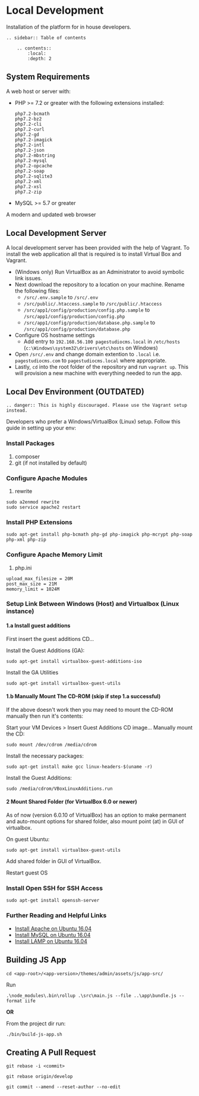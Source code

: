 # Local Development

Installation of the platform for in house developers. 

```eval_rst
.. sidebar:: Table of contents

    .. contents::
        :local:
        :depth: 2

```

## System Requirements

A web host or server with:

* PHP >= 7.2 or greater with the following extensions installed:
    ```
    php7.2-bcmath
    php7.2-bz2
    php7.2-cli
    php7.2-curl
    php7.2-gd
    php7.2-imagick
    php7.2-intl
    php7.2-json
    php7.2-mbstring
    php7.2-mysql
    php7.2-opcache
    php7.2-soap
    php7.2-sqlite3
    php7.2-xml
    php7.2-xsl
    php7.2-zip
    ```
* MySQL >= 5.7 or greater

A modern and updated web browser

## Local Development Server

A local development server has been provided with the help of Vagrant. To install the web application all that is required is to install Virtual Box and Vagrant. 
- (Windows only) Run VirtualBox as an Administrator to avoid symbolic link issues.
- Next download the repository to a location on your machine. 
Rename the following files:
    - `/src/.env.sample` to `/src/.env`
    - `/src/public/.htaccess.sample` to `/src/public/.htaccess`
    - `/src/app1/config/production/config.php.sample` to `/src/app1/config/production/config.php`
    - `/src/app1/config/production/database.php.sample` to `/src/app1/config/production/database.php`
- Configure OS hostname settings
    - Add entry to `192.168.56.100 pagestudiocms.local` in `/etc/hosts` (`c:\Windows\system32\drivers\etc\hosts` on Windows)
- Open `/src/.env` and change domain extention to `.local` i.e. `pagestudiocms.com` to `pagestudiocms.local` where appropriate.
- Lastly, `cd` into the root folder of the repository and run `vagrant up`. This will provision a new machine with everything needed to run the app.

## Local Dev Environment (OUTDATED)

```eval_rst
.. danger:: This is highly discouraged. Please use the Vagrant setup instead. 
```

Developers who prefer a Windows/VirtualBox (Linux) setup. Follow this guide in setting up your env:

### Install Packages
1. composer 
2. git (if not installed by default)

### Configure Apache Modules 
1. rewrite
```
sudo a2enmod rewrite
sudo service apache2 restart
```
### Install PHP Extensions 
```
sudo apt-get install php-bcmath php-gd php-imagick php-mcrypt php-soap php-xml php-zip
```

### Configure Apache Memory Limit
1. php.ini
```
upload_max_filesize = 20M
post_max_size = 21M
memory_limit = 1024M
```

### Setup Link Between Windows (Host) and Virtualbox (Linux instance)
#### 1.a Install guest additions 

First insert the guest additions CD...

Install the Guest Additions (GA):
```
sudo apt-get install virtualbox-guest-additions-iso
```

Install the GA Utilities 
```
sudo apt-get install virtualbox-guest-utils
```

#### 1.b Manually Mount The CD-ROM (skip if step 1.a successful)
If the above doesn't work then you may need to mount the CD-ROM manually then run it's contents:

Start your VM
Devices > Insert Guest Additions CD image...
Manually mount the CD: 
```
sudo mount /dev/cdrom /media/cdrom
```
Install the necessary packages: 
```
sudo apt-get install make gcc linux-headers-$(uname -r)
```
Install the Guest Additions: 
```
sudo /media/cdrom/VBoxLinuxAdditions.run
```

#### 2 Mount Shared Folder (for VirtualBox 6.0 or newer)

As of now (version 6.0.10 of VirtualBox) has an option to make permanent and auto-mount options for shared folder, also mount point (at) in GUI of virtualbox. 

On guest Ubuntu: 
```
sudo apt-get install virtualbox-guest-utils
```

Add shared folder in GUI of VirtualBox.

Restart guest OS

### Install Open SSH for SSH Access
```
sudo apt-get install openssh-server
```

### Further Reading and Helpful Links
* [Install Apache on Ubuntu 16.04](https://www.digitalocean.com/community/tutorials/how-to-install-the-apache-web-server-on-ubuntu-16-04)
* [Install MySQL on Ubuntu 16.04](https://www.digitalocean.com/community/tutorials/how-to-install-mysql-on-ubuntu-16-04)
* [Install LAMP on Ubuntu 16.04](https://www.digitalocean.com/community/tutorials/how-to-install-linux-apache-mysql-php-lamp-stack-on-ubuntu-16-04)

## Building JS App

```
cd <app-root>/<app-version>/themes/admin/assets/js/app-src/
```

Run 
```
.\node_modules\.bin\rollup .\src\main.js --file ..\app\bundle.js --format iife
```

**OR**

From the project dir run: 

```
./bin/build-js-app.sh
```

## Creating A Pull Request 

```
git rebase -i <commit>

git rebase origin/develop

git commit --amend --reset-author --no-edit
```